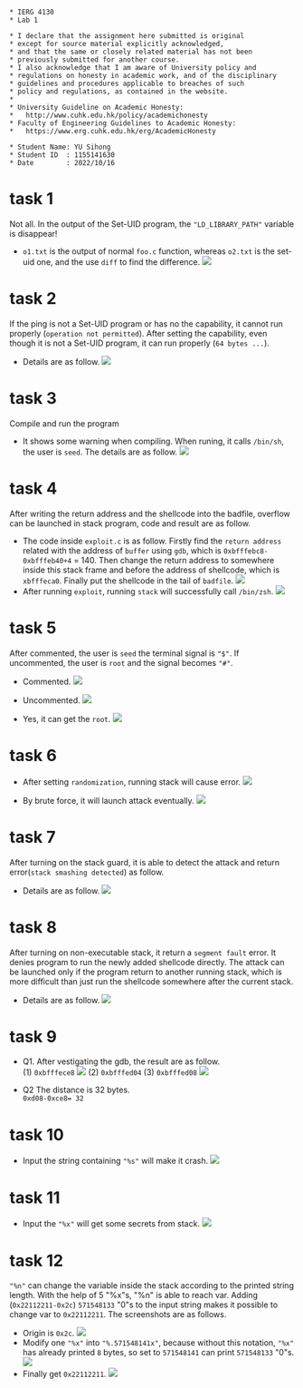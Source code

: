 ```
* IERG 4130 
* Lab 1

* I declare that the assignment here submitted is original
* except for source material explicitly acknowledged,
* and that the same or closely related material has not been
* previously submitted for another course.
* I also acknowledge that I am aware of University policy and
* regulations on honesty in academic work, and of the disciplinary
* guidelines and procedures applicable to breaches of such
* policy and regulations, as contained in the website.
*
* University Guideline on Academic Honesty:
*   http://www.cuhk.edu.hk/policy/academichonesty
* Faculty of Engineering Guidelines to Academic Honesty:
*   https://www.erg.cuhk.edu.hk/erg/AcademicHonesty

* Student Name: YU Sihong
* Student ID  : 1155141630
* Date        : 2022/10/16
```

# task 1
Not all. In the output of the Set-UID program, the ```"LD_LIBRARY_PATH"``` variable is disappear!

- ```o1.txt``` is the output of normal ```foo.c``` function, whereas ```o2.txt``` is the set-uid one, and the use ```diff``` to find the difference.
![](setuid.png)

# task 2
If the ping is not a Set-UID program or has no the capability, it cannot run properly (```operation not permitted```). After setting the capability, even though it is not a Set-UID program, it can run properly (```64 bytes ...```).

- Details are as follow.
![](ping.png)

# task 3
Compile and run the program
- It shows some warning when compiling. When runing, it calls ```/bin/sh```, the user is ```seed```. The details are as follow.
![](t3.png)

# task 4
After writing the return address and the shellcode into the badfile, overflow can be launched in stack program, code and result are as follow.

- The code inside ```exploit.c``` is as follow. Firstly find the ```return address``` related with the address of ```buffer``` using ```gdb```, which is ```0xbfffebc8-0xbfffeb40+4``` = 140. Then change the return address to somewhere inside this stack frame and before the address of shellcode, which is ```xbfffeca0```. Finally put the shellcode in the tail of ```badfile```.
![](exp.png)
- After running ```exploit```, running ```stack``` will successfully call ```/bin/zsh```.
![](bo.png)

# task 5
After commented, the user is ```seed``` the terminal signal is ```"$"```. If uncommented, the user is ```root``` and the signal becomes ```"#"```.

- Commented.
![](commented.png)
- Uncommented.
![](umcomment.png)

- Yes, it can get the ```root```.
![](t53.png)

# task 6
- After setting ```randomization```, running stack will cause error.
![](t61.png)

- By brute force, it will launch attack eventually. 
![](random.png)

# task 7
After turning on the stack guard, it is able to detect the attack and return error(```stack smashing detected```) as follow.
- Details are as follow.
![](t7.png)

# task 8
After turning on non-executable stack, it return a ```segment fault``` error. It denies program to run the newly added shellcode directly. The attack can be launched only if the program return to another running stack, which is more difficult than just run the shellcode somewhere after the current stack.
- Details are as follow.
![](t8.png)

<!-- # 3.2.1
![](321.png) -->

# task 9
- Q1. After vestigating the gdb, the result are as follow.  
(1) ```0xbfffece8```
![](q913.png)
(2) ```0xbfffed04``` (3) ```0xbfffed08```
![](q91.png)

- Q2 The distance is 32 bytes.  
```0xd08-0xce8= 32 ```


# task 10
- Input the string containing ```"%s"``` will make it crash.
![](t10.png)

# task 11
- Input the ```"%x"``` will get some secrets from stack.
![](t11.png)

# task 12
```"%n"``` can change the variable inside the stack according to the printed string length. With the help of 5 "%x"s, "%n" is able to reach var. Adding (```0x22112211-0x2c```) ```571548133``` "0"s to the input string makes it possible to change var to ```0x22112211```. The screenshots are as follows.

- Origin is ```0x2c```.
![](t123.png)
- Modify one ```"%x"``` into ```"%.571548141x"```, because without this notation, ```"%x"``` has already printed ```8``` bytes, so set to ```571548141``` can print ```571548133``` "0"s.
![](t112.png)
- Finally get ```0x22112211```.
![](t12.png)